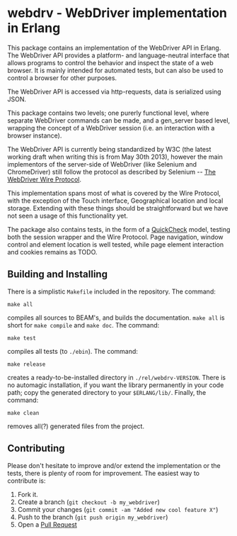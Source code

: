 webdrv - WebDriver implementation in Erlang
===========================================

This package contains an implementation of the WebDriver API in Erlang. The WebDriver API
provides a platform- and language-neutral interface that allows programs to control the
behavior and inspect the state of a web browser. It is mainly intended for automated
tests, but can also be used to control a browser for other purposes.

The WebDriver API is accessed via http-requests, data is serialized using JSON.

This package contains two levels; one purerly functional level, where separate WebDriver
commands can be made, and a gen_server based level, wrapping the concept of a WebDriver
session (i.e. an interaction with a browser instance).

The WebDriver API is currently being standardized by W3C (the latest working draft when
writing this is from May 30th 2013), however the main implementors of the server-side of
WebDriver (like Selenium and ChromeDriver) still follow the protocol as described by
Selenium --
[The WebDriver Wire Protocol](https://code.google.com/p/selenium/wiki/JsonWireProtocol).

This implementation spans most of what is covered by the Wire Protocol, with the exception
of the Touch interface, Geographical location and local storage. Extending with these
things should be straightforward but we have not seen a usage of this functionality yet. 

The package also contains tests, in the form of a [QuickCheck](http://quviq.com/) model,
testing both the session wrapper and the Wire Protocol. Page navigation, window control
and element location is well tested, while page element interaction and cookies remains as
TODO.

Building and Installing
-----------------------

There is a simplistic `Makefile` included in the repository. The command:

    make all

compiles all sources to BEAM's, and builds the documentation. `make all` is short for
`make compile` and `make doc`. The command:

    make test

compiles all tests (to `./ebin`). The command:

    make release

creates a ready-to-be-installed directory in `./rel/webdrv-VERSION`. There is no automagic
installation, if you want the library permanently in your code path; copy the generated
directory to your `$ERLANG/lib/`. Finally, the command:

    make clean

removes all(?) generated files from the project.

Contributing
------------

Please don't hesitate to improve and/or extend the implementation or the tests, there is
plenty of room for improvement. The easiest way to contribute is:

1. Fork it.
2. Create a branch (`git checkout -b my_webdriver`)
3. Commit your changes (`git commit -am "Added new cool feature X"`)
4. Push to the branch (`git push origin my_webdriver`)
5. Open a [Pull Request][1]

[1]: http://github.com/Quviq/webdrv/pulls
